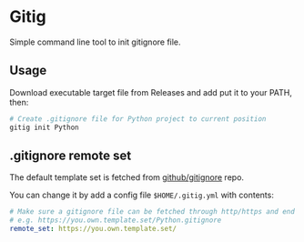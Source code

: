 # Gitig

Simple command line tool to init gitignore file.

## Usage

Download executable target file from Releases and add put it to your PATH, then:

```sh
# Create .gitignore file for Python project to current position
gitig init Python
```

## .gitignore remote set

The default template set is fetched from [github/gitignore](https://github.com/github/gitignore) repo.

You can change it by add a config file `$HOME/.gitig.yml` with contents:

```yml
# Make sure a gitignore file can be fetched through http/https and end with Language.gitignore
# e.g. https://you.own.template.set/Python.gitignore
remote_set: https://you.own.template.set/
```

